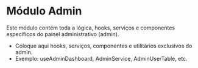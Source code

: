# Módulo Admin

Este módulo contém toda a lógica, hooks, serviços e componentes específicos do painel administrativo
(admin).

- Coloque aqui hooks, serviços, componentes e utilitários exclusivos do admin.
- Exemplo: useAdminDashboard, AdminService, AdminUserTable, etc.
